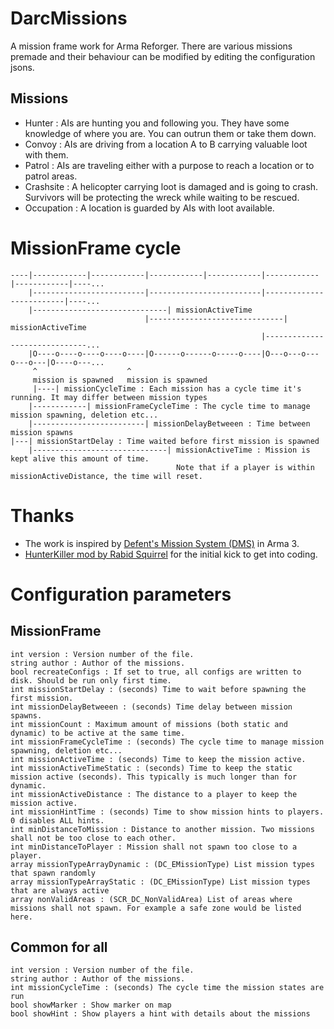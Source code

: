 # DarcMissions
A mission frame work for Arma Reforger. There are various missions premade and their behaviour can be modified by editing the configuration jsons.

## Missions
- Hunter : AIs are hunting you and following you. They have some knowledge of where you are. You can outrun them or take them down. 
- Convoy : AIs are driving from a location A to B carrying valuable loot with them.
- Patrol : AIs are traveling either with a purpose to reach a location or to patrol areas.
- Crashsite : A helicopter carrying loot is damaged and is going to crash. Survivors will be protecting the wreck while waiting to be rescued.
- Occupation : A location is guarded by AIs with loot available. 

# MissionFrame cycle
```
----|------------|------------|------------|------------|------------|------------|----...
    |-------------------------|-------------------------|-------------------------|----...
    |------------------------------| missionActiveTime
                              |------------------------------| missionActiveTime
                                                        |------------------------------...
    |O----o----o----o----o----|O------o------o-----o----|O---o---o---o---o---|O----o---...
     ^                    ^
     mission is spawned   mission is spawned
     |----| missionCycleTime : Each mission has a cycle time it's running. It may differ between mission types
    |------------| missionFrameCycleTime : The cycle time to manage mission spawning, deletion etc...
    |-------------------------| missionDelayBetweeen : Time between mission spawns 
|---| missionStartDelay : Time waited before first mission is spawned
    |------------------------------| missionActiveTime : Mission is kept alive this amount of time.
                                     Note that if a player is within missionActiveDistance, the time will reset.      
```

# Thanks
- The work is inspired by [Defent's Mission System (DMS)](https://github.com/Defent/DMS_Exile) in Arma 3.
- [HunterKiller mod by Rabid Squirrel](https://reforger.armaplatform.com/workshop/597324ECFC025225-HunterKiller) for the initial kick to get into coding.

# Configuration parameters
## MissionFrame 	
	int version : Version number of the file.
	string author : Author of the missions.
	bool recreateConfigs : If set to true, all configs are written to disk. Should be run only first time.
	int missionStartDelay : (seconds) Time to wait before spawning the first mission.
	int missionDelayBetweeen : (seconds) Time delay between mission spawns.
	int missionCount : Maximum amount of missions (both static and dynamic) to be active at the same time. 
	int missionFrameCycleTime : (seconds) The cycle time to manage mission spawning, deletion etc...
	int missionActiveTime : (seconds) Time to keep the mission active.
	int missionActiveTimeStatic : (seconds) Time to keep the static mission active (seconds). This typically is much longer than for dynamic.
	int missionActiveDistance : The distance to a player to keep the mission active.
	int missionHintTime : (seconds) Time to show mission hints to players. 0 disables ALL hints.
	int minDistanceToMission : Distance to another mission. Two missions shall not be too close to each other.
	int minDistanceToPlayer : Mission shall not spawn too close to a player.
	array missionTypeArrayDynamic : (DC_EMissionType) List mission types that spawn randomly
	array missionTypeArrayStatic : (DC_EMissionType) List mission types that are always active	
	array nonValidAreas : (SCR_DC_NonValidArea) List of areas where missions shall not spawn. For example a safe zone would be listed here.
## Common for all
    int version : Version number of the file.
	string author : Author of the missions.
	int missionCycleTime : (seconds) The cycle time the mission states are run
	bool showMarker : Show marker on map
	bool showHint : Show players a hint with details about the missions
